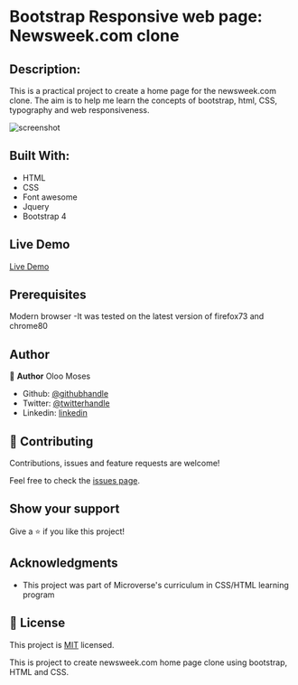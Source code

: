 # Bootstrap Responsive web page: Newsweek.com clone


## Description:

This is a practical project to create a home page for the newsweek.com clone. The aim is to help me learn the concepts of bootstrap, html, CSS, typography and web responsiveness.

![screenshot](/images/screenshot1.jpg)

## Built With:

  - HTML
  - CSS
  - Font awesome
  - Jquery
  - Bootstrap 4

## Live Demo 

[Live Demo](https://oloomoses.com)

## Prerequisites

Modern browser
-It was tested on the latest version of firefox73 and chrome80

## Author

👤 **Author**
Oloo Moses

- Github: [@githubhandle](https://github.com/oloomoses)
- Twitter: [@twitterhandle](https://twitter.com/olooine)
- Linkedin: [linkedin](https://www.linkedin.com/in/oloo-moses-528bb1b3/)

## 🤝 Contributing

Contributions, issues and feature requests are welcome!

Feel free to check the [issues page](issues/).

## Show your support

Give a ⭐️ if you like this project!

## Acknowledgments

- This project was part of Microverse's curriculum in CSS/HTML learning program


## 📝 License

This project is [MIT](lic.url) licensed.


This is project to create newsweek.com home page clone using bootstrap, HTML and CSS.
